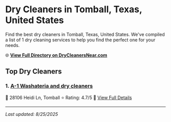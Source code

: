 # Dry Cleaners in Tomball, Texas, United States

Find the best dry cleaners in Tomball, Texas, United States. We've compiled a list of 1 dry cleaning services to help you find the perfect one for your needs.

🌐 **[View Full Directory on DryCleanersNear.com](https://drycleanersnear.com/city/US/Texas/Tomball)**

## Top Dry Cleaners

### 1. [A-1 Washateria and dry cleaners](https://drycleanersnear.com/dryCleaner/68a3db5ae0c395148228b672/a-1-washateria-and-dry-cleaners)
📍 28106 Heidi Ln, Tomball
⭐ Rating: 4.7/5
🔗 [View Full Details](https://drycleanersnear.com/dryCleaner/68a3db5ae0c395148228b672/a-1-washateria-and-dry-cleaners)


---

*Last updated: 8/25/2025*
